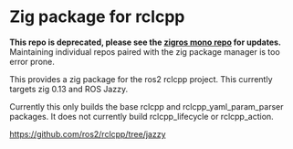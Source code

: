 # Zig package for rclcpp

**This repo is deprecated, please see the [zigros mono repo](https://github.com/zig-robotics/zigros) for updates.**
Maintaining individual repos paired with the zig package manager is too error prone.

This provides a zig package for the ros2 rclcpp project.
This currently targets zig 0.13 and ROS Jazzy.

Currently this only builds the base rclcpp and rclcpp_yaml_param_parser packages.
It does not currently build rclcpp_lifecycle or rclcpp_action.

https://github.com/ros2/rclcpp/tree/jazzy
